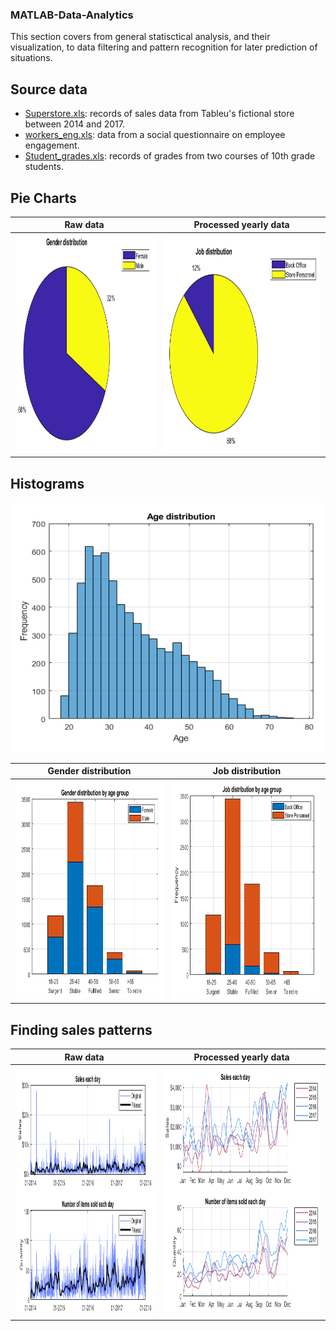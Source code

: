 ### MATLAB-Data-Analytics

This section covers from general statisctical analysis, and their visualization, to data filtering and pattern recognition for later prediction of situations. 

Source data
---
- [Superstore.xls](https://community.tableau.com/s/question/0D54T00000CWeX8SAL/sample-superstore-sales-excelxls): records of sales data from Tableu's fictional store between 2014 and 2017. 
- [workers_eng.xls](https://github.com/MystoganX/MATLAB-Data-Analytics/blob/main/Workers_eng.xlsx): data from a social questionnaire on employee engagement.
- [Student_grades.xls](https://github.com/MystoganX/MATLAB-Data-Analytics/blob/main/Student_grades.xlsx): records of grades from two courses of 10th grade students.


Pie Charts
---

Raw data |  Processed yearly data
:-------------------------:|:-------------------------:
<img src="https://github.com/MystoganX/MATLAB-Data-Analytics/blob/main/Figures/PieChart_Gender.png" width="800" height="350" />  |  <img src="https://github.com/MystoganX/MATLAB-Data-Analytics/blob/main/Figures/PieChart_Job.png" width="800" height="350" />

Histograms
---

<img src="https://github.com/MystoganX/MATLAB-Data-Analytics/blob/main/Figures/Histogram_Age.png" width="550" height="400" /> 

Gender distribution |  Job distribution
:-------------------------:|:-------------------------:
<img src="https://github.com/MystoganX/MATLAB-Data-Analytics/blob/main/Figures/Histogram_Age_Gender.png" width="800" height="350" />  |  <img src="https://github.com/MystoganX/MATLAB-Data-Analytics/blob/main/Figures/Histogram_Age_Job.png" width="800" height="350" />


Finding sales patterns
---

Raw data |  Processed yearly data
:-------------------------:|:-------------------------:
<img src="https://github.com/MystoganX/MATLAB-Data-Analytics/blob/main/Figures/FilteredSales_small.png" width="800" height="400" />  |  <img src="https://github.com/MystoganX/MATLAB-Data-Analytics/blob/main/Figures/YearlySales_small.png" width="800" height="400" />


